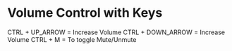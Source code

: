 # Volume Control with Keys

CTRL + UP_ARROW = Increase Volume
CTRL + DOWN_ARROW = Increase Volume
CTRL + M = To toggle Mute/Unmute